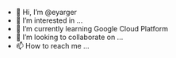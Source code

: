 - 👋 Hi, I’m @eyarger
- 👀 I’m interested in ...
- 🌱 I’m currently learning Google Cloud Platform 
- 💞️ I’m looking to collaborate on ...
- 📫 How to reach me ...

<!---
eyarger/eyarger is a ✨ special ✨ repository because its `README.md` (this file) appears on your GitHub profile.
You can click the Preview link to take a look at your changes.
--->
